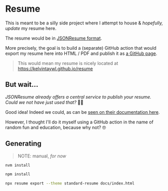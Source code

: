# Resume

This is meant to be a silly side project where I attempt to house & _hopefully, update_ my resume here.

The resume would be in [JSONResume format](https://jsonresume.org/).

More precisely, the goal is to build a (separate) GitHub action that would export my resume here into HTML / PDF and publish it as [a GitHub page](https://pages.github.com/).

> This would mean my resume is nicely located at https://kelvintaywl.github.io/resume

## But wait...

_JSONResume already offers a central service to publish your resume. Could we not have just used that?_ :man_shrugging:

Good idea! Indeed we could, as can be [seen on their documentation here](https://jsonresume.org/themes/#themes:~:text=If%20you%20are%20using%20the%20registry,http%3A%2F%2Fregistry.jsonresume.org%2Fthomasdavis%3Ftheme%3Dflat).

However, I thought I'll do it myself using a GitHub action in the name of random fun and education, because why not? :nerd_face:

## Generating

 > NOTE: manual, _for now_

 ```sh
 nvm install

 npm install

 npx resume export --theme standard-resume docs/index.html
 ```
